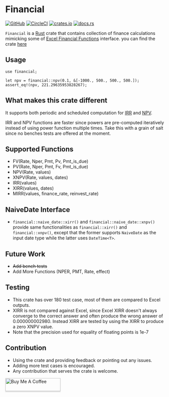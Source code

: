 # Financial

 [![GitHub][gh-ci-img]][gh-ci] [![CircleCI][circle-ci-img]][circle-ci] [![crates.io][cratesio-img]][cratesio] [![docs.rs][docsrs-img]][docsrs]

[gh-ci-img]: https://github.com/raymon1/financial/workflows/Rust/badge.svg
[gh-ci]: https://github.com/raymon1/financial/actions?query=workflow%3ARust
[circle-ci-img]: https://circleci.com/gh/raymon1/financial.svg?style=shield
[circle-ci]: https://app.circleci.com/pipelines/github/raymon1/financial
[cratesio-img]: https://img.shields.io/crates/v/financial.svg
[cratesio]: https://crates.io/crates/financial
[docsrs-img]: https://docs.rs/financial/badge.svg
[docsrs]: https://docs.rs/crate/financial

`Financial` is a [Rust](https://www.rust-lang.org/) crate that contains collection of finance calculations mimicking some of [Excel Financial Functions](https://support.microsoft.com/en-us/office/financial-functions-reference-5658d81e-6035-4f24-89c1-fbf124c2b1d8) interface.
you can find the crate [here](https://docs.rs/crate/financial)

## Usage

    use financial;

    let npv = financial::npv(0.1, &[-1000., 500., 500., 500.]);
    assert_eq!(npv, 221.29635953828267);

## What makes this crate different

It supports both periodic and scheduled computation for [IRR](https://en.wikipedia.org/wiki/Internal_rate_of_return) and [NPV](https://en.wikipedia.org/wiki/Net_present_value).

IRR and NPV functions are faster since powers are pre-computed iteratively instead of using power function multiple times. Take this with a grain of salt since no benches tests are offered at the moment.

## Supported Functions

- FV(Rate, Nper, Pmt, Pv, Pmt_is_due)
- PV(Rate, Nper, Pmt, Fv, Pmt_is_due)
- NPV(Rate, values)
- XNPV(Rate, values, dates)
- IRR(values)
- XIRR(values, dates)
- MIRR(values, finance_rate, reinvest_rate)

## NaiveDate Interface

- `financial::naive_date::xirr()` and `financial::naive_date::xnpv()` provide same functionalities as `financial::xirr()` and `financial::xnpv()`, except that the former supports `NaiveDate` as the input date type while the latter uses `DateTime<T>`.

## Future Work

- ~~Add bench tests~~
- Add More Functions (NPER, PMT, Rate, effect)

## Testing

- This crate has over 180 test case, most of them are compared to Excel outputs.
- XIRR is not compared against Excel, since Excel XIRR doesn't always converge to the correct answer and often produce the wrong answer of 0.000000002980.
Instead XIRR are tested by using the XIRR to produce a zero XNPV value.
- Note that the precision used for equality of floating points is 1e-7

## Contribution

- Using the crate and providing feedback or pointing out any issues.
- Adding more test cases is encouraged.
- Any contribution that serves the crate is welcome.

<a href="https://www.buymeacoffee.com/raymon1" target="_blank"><img src="https://www.buymeacoffee.com/assets/img/custom_images/orange_img.png" alt="Buy Me A Coffee" style="height: 41px !important;width: 174px !important;box-shadow: 0px 3px 2px 0px rgba(190, 190, 190, 0.5) !important;-webkit-box-shadow: 0px 3px 2px 0px rgba(190, 190, 190, 0.5) !important;" ></a>
